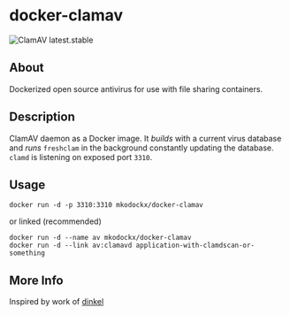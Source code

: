 # docker-clamav

![ClamAV latest.stable](https://img.shields.io/badge/ClamAV-latest.stable-brightgreen.svg?style=flat-square)

## About
Dockerized open source antivirus for use with file sharing containers.

## Description
ClamAV daemon as a Docker image. It *builds* with a current virus database and
*runs* `freshclam` in the background constantly updating the database. `clamd`
is listening on exposed port `3310`.

## Usage

    docker run -d -p 3310:3310 mkodockx/docker-clamav

or linked (recommended)

    docker run -d --name av mkodockx/docker-clamav
    docker run -d --link av:clamavd application-with-clamdscan-or-something

## More Info
Inspired by work of [dinkel](https://github.com/dinkel)
